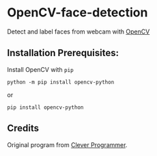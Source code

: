 # OpenCV-face-detection
Detect and label faces from webcam with [OpenCV](https://opencv.org/)

## Installation Prerequisites:
Install OpenCV with `pip`
~~~
python -m pip install opencv-python
~~~
or
~~~
pip install opencv-python
~~~

## Credits
Original program from [Clever Programmer](https://www.youtube.com/watch?v=R7B8sSByZGQ).
